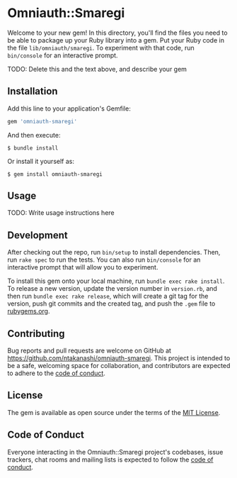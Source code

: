 # Omniauth::Smaregi

Welcome to your new gem! In this directory, you'll find the files you need to be able to package up your Ruby library into a gem. Put your Ruby code in the file `lib/omniauth/smaregi`. To experiment with that code, run `bin/console` for an interactive prompt.

TODO: Delete this and the text above, and describe your gem

## Installation

Add this line to your application's Gemfile:

```ruby
gem 'omniauth-smaregi'
```

And then execute:

    $ bundle install

Or install it yourself as:

    $ gem install omniauth-smaregi

## Usage

TODO: Write usage instructions here

## Development

After checking out the repo, run `bin/setup` to install dependencies. Then, run `rake spec` to run the tests. You can also run `bin/console` for an interactive prompt that will allow you to experiment.

To install this gem onto your local machine, run `bundle exec rake install`. To release a new version, update the version number in `version.rb`, and then run `bundle exec rake release`, which will create a git tag for the version, push git commits and the created tag, and push the `.gem` file to [rubygems.org](https://rubygems.org).

## Contributing

Bug reports and pull requests are welcome on GitHub at https://github.com/ntakanashi/omniauth-smaregi. This project is intended to be a safe, welcoming space for collaboration, and contributors are expected to adhere to the [code of conduct](https://github.com/ntakanashi/omniauth-smaregi/blob/master/CODE_OF_CONDUCT.md).

## License

The gem is available as open source under the terms of the [MIT License](https://opensource.org/licenses/MIT).

## Code of Conduct

Everyone interacting in the Omniauth::Smaregi project's codebases, issue trackers, chat rooms and mailing lists is expected to follow the [code of conduct](https://github.com/ntakanashi/omniauth-smaregi/blob/master/CODE_OF_CONDUCT.md).
